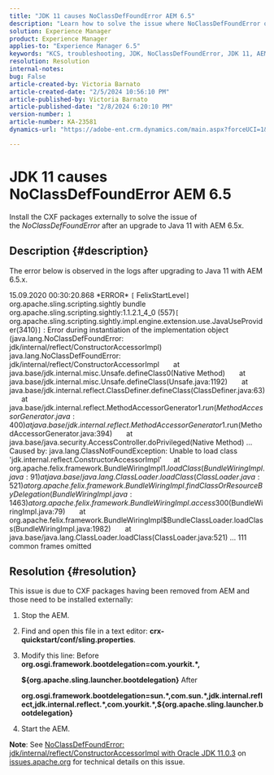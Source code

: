 ```yaml
---
title: "JDK 11 causes NoClassDefFoundError AEM 6.5"
description: "Learn how to solve the issue where NoClassDefFoundError occurs in the logs after an upgrade to Java 11."
solution: Experience Manager
product: Experience Manager
applies-to: "Experience Manager 6.5"
keywords: "KCS, troubleshooting, JDK, NoClassDefFoundError, JDK 11, AEM 6.5, Adobe Experience Manager 6.5, AEM 6.5, experience manager, troubleshoot"
resolution: Resolution
internal-notes: 
bug: False
article-created-by: Victoria Barnato
article-created-date: "2/5/2024 10:56:10 PM"
article-published-by: Victoria Barnato
article-published-date: "2/8/2024 6:20:10 PM"
version-number: 1
article-number: KA-23581
dynamics-url: "https://adobe-ent.crm.dynamics.com/main.aspx?forceUCI=1&pagetype=entityrecord&etn=knowledgearticle&id=9f1151ba-79c4-ee11-9079-6045bd0067ea"

---
```

# JDK 11 causes NoClassDefFoundError AEM 6.5


Install the CXF packages externally to solve the issue of the *NoClassDefFoundError* after an upgrade to Java 11 with AEM 6.5x.

## Description {#description}


The error below is observed in the logs after upgrading to Java 11 with AEM 6.5.x.

15.09.2020 00:30:20.868 \*ERROR\* `[` FelixStartLevel`]`  org.apache.sling.scripting.sightly bundle org.apache.sling.scripting.sightly:1.1.2.1_4_0 (557)`[` org.apache.sling.scripting.sightly.impl.engine.extension.use.JavaUseProvider(3410)`]`  : Error during
instantiation of the implementation object (java.lang.NoClassDefFoundError:
jdk/internal/reflect/ConstructorAccessorImpl)
java.lang.NoClassDefFoundError: jdk/internal/reflect/ConstructorAccessorImpl
      at java.base/jdk.internal.misc.Unsafe.defineClass0(Native Method)
      at java.base/jdk.internal.misc.Unsafe.defineClass(Unsafe.java:1192)
      at java.base/jdk.internal.reflect.ClassDefiner.defineClass(ClassDefiner.java:63)
      at java.base/jdk.internal.reflect.MethodAccessorGenerator$1.run(MethodAccessorGenerator.java:400)
      at java.base/jdk.internal.reflect.MethodAccessorGenerator$1.run(MethodAccessorGenerator.java:394)
      at java.base/java.security.AccessController.doPrivileged(Native Method)
...
Caused by: java.lang.ClassNotFoundException: Unable to load class
'jdk.internal.reflect.ConstructorAccessorImpl'
     at org.apache.felix.framework.BundleWiringImpl$1.loadClass(BundleWiringImpl.java:91)
     at java.base/java.lang.ClassLoader.loadClass(ClassLoader.java:521)
     at
org.apache.felix.framework.BundleWiringImpl.findClassOrResourceByDelegation(BundleWiringImpl.java:1463)
      at org.apache.felix.framework.BundleWiringImpl.access$300(BundleWiringImpl.java:79)
      at
org.apache.felix.framework.BundleWiringImpl$BundleClassLoader.loadClass(BundleWiringImpl.java:1982)
      at java.base/java.lang.ClassLoader.loadClass(ClassLoader.java:521)
... 111 common frames omitted


## Resolution {#resolution}


This issue is due to CXF packages having been removed from AEM and those need to be installed externally:

1. Stop the AEM.
2. Find and open this file in a text editor: <b>crx-quickstart/conf/sling.properties</b>.
3. Modify this line:
    Before
    <b>org.osgi.framework.bootdelegation=com.yourkit.\*,

    ${org.apache.sling.launcher.bootdelegation}</b>
    After

    

    <b>org.osgi.framework.bootdelegation=sun.\*,com.sun.\*,jdk.internal.reflect,jdk.internal.reflect.\*,com.yourkit.\*,${org.apache.sling.launcher.bootdelegation}</b>
4. Start the AEM.


<b>Note</b>: See [NoClassDefFoundError: jdk/internal/reflect/ConstructorAccessorImpl with Oracle JDK 11.0.3](https://issues.apache.org/jira/browse/FELIX-6184) on [issues.apache.org](https://issues.apache.org/) for technical details on this issue.
